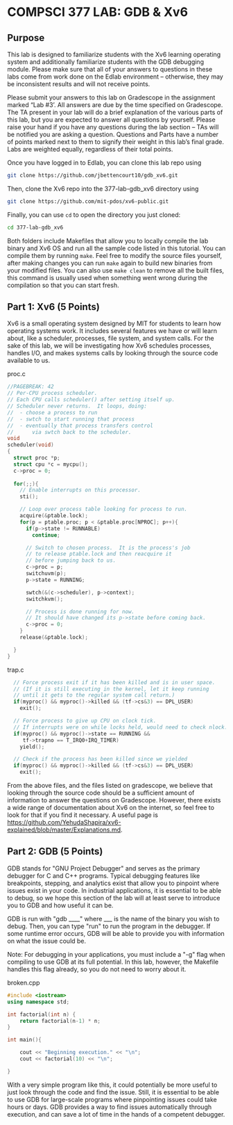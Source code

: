 # COMPSCI 377 LAB: GDB & Xv6

## Purpose

This lab is designed to familiarize students with the Xv6 learning operating system and additionally familiarize students with the GDB debugging module. Please make sure that all of your answers to questions in these labs come from work done on the Edlab environment – otherwise, they may be inconsistent results and will not receive points.

Please submit your answers to this lab on Gradescope in the assignment marked “Lab #3’. All answers are due by the time specified on Gradescope. The TA present in your lab will do a brief explanation of the various parts of this lab, but you are expected to answer all questions by yourself. Please raise your hand if you have any questions during the lab section – TAs will be notified you are asking a question. Questions and Parts have a number of points marked next to them to signify their weight in this lab’s final grade. Labs are weighted equally, regardless of their total points.

Once you have logged in to Edlab, you can clone this lab repo using

```bash
git clone https://github.com/jbettencourt10/gdb_xv6.git
```

Then, clone the Xv6 repo into the 377-lab-gdb_xv6 directory using 

```bash
git clone https://github.com/mit-pdos/xv6-public.git
```

Finally, you can use `cd` to open the directory you just cloned:

```bash
cd 377-lab-gdb_xv6
```

Both folders include Makefiles that allow you to locally compile the lab binary and Xv6 OS and run all the sample code listed in this tutorial. You can compile them by running `make`. Feel free to modify the source files yourself, after making changes you can run `make` again to build new binaries from your modified files. You can also use `make clean` to remove all the built files, this command is usually used when something went wrong during the compilation so that you can start fresh.

## Part 1: Xv6 (5 Points)

Xv6 is a small operating system designed by MIT for students to learn how operating systems work. It includes several features we have or will learn about, like a scheduler, processes, file system, and system calls. For the sake of this lab, we will be investigating how Xv6 schedules processes, handles I/O, and makes systems calls by looking through the source code available to us. 

proc.c
```c++
//PAGEBREAK: 42
// Per-CPU process scheduler.
// Each CPU calls scheduler() after setting itself up.
// Scheduler never returns.  It loops, doing:
//  - choose a process to run
//  - swtch to start running that process
//  - eventually that process transfers control
//      via swtch back to the scheduler.
void
scheduler(void)
{
  struct proc *p;
  struct cpu *c = mycpu();
  c->proc = 0;
  
  for(;;){
    // Enable interrupts on this processor.
    sti();

    // Loop over process table looking for process to run.
    acquire(&ptable.lock);
    for(p = ptable.proc; p < &ptable.proc[NPROC]; p++){
      if(p->state != RUNNABLE)
        continue;

      // Switch to chosen process.  It is the process's job
      // to release ptable.lock and then reacquire it
      // before jumping back to us.
      c->proc = p;
      switchuvm(p);
      p->state = RUNNING;

      swtch(&(c->scheduler), p->context);
      switchkvm();

      // Process is done running for now.
      // It should have changed its p->state before coming back.
      c->proc = 0;
    }
    release(&ptable.lock);

  }
}
```

trap.c
```c++
  // Force process exit if it has been killed and is in user space.
  // (If it is still executing in the kernel, let it keep running
  // until it gets to the regular system call return.)
  if(myproc() && myproc()->killed && (tf->cs&3) == DPL_USER)
    exit();

  // Force process to give up CPU on clock tick.
  // If interrupts were on while locks held, would need to check nlock.
  if(myproc() && myproc()->state == RUNNING &&
     tf->trapno == T_IRQ0+IRQ_TIMER)
    yield();

  // Check if the process has been killed since we yielded
  if(myproc() && myproc()->killed && (tf->cs&3) == DPL_USER)
    exit();
```

From the above files, and the files listed on gradescope, we believe that looking through the source code should be a sufficient amount of information to answer the questions on Gradescope. However, there exists a wide range of documentation about Xv6 on the internet, so feel free to look for that if you find it necessary. A useful page is https://github.com/YehudaShapira/xv6-explained/blob/master/Explanations.md.

## Part 2: GDB (5 Points)

GDB stands for "GNU Project Debugger" and serves as the primary debugger for C and C++ programs. Typical debugging features like breakpoints, stepping, and analytics exist that allow you to pinpoint where issues exist in your code. In industrial applications, it is essential to be able to debug, so we hope this section of the lab will at least serve to introduce you to GDB and how useful it can be.

GDB is run with "gdb ____" where ___ is the name of the binary you wish to debug. Then, you can type "run" to run the program in the debugger. If some runtime error occurs, GDB will be able to provide you with information on what the issue could be.

Note: For debugging in your applications, you must include a "-g" flag when compiling to use GDB at its full potential. In this lab, however, the Makefile handles this flag already, so you do not need to worry about it.
 
 broken.cpp
```c++
#include <iostream>
using namespace std;

int factorial(int n) {
    return factorial(n-1) * n;
}

int main(){

    cout << "Beginning execution." << "\n";
    cout << factorial(10) << "\n";

}
```

With a very simple program like this, it could potentially be more useful to just look through the code and find the issue. Still, it is essential to be able to use GDB for large-scale programs where pinpointing issues could take hours or days. GDB provides a way to find issues automatically through execution, and can save a lot of time in the hands of a competent debugger.

<!-- ## Part 3: Using Xv6 and GBD together (5 Points)
TODO:
Now, we will combine using GDB and Xv6 to diagnose an issue that we are having in a program we create. 

<!-- out of bounds array access -->

<!-- ```c++

``` -->

